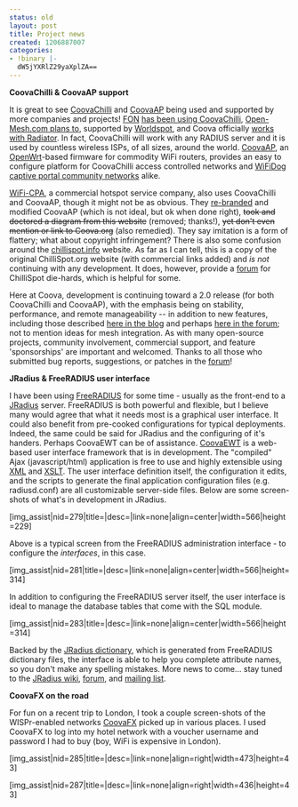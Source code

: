 ```yaml
---
status: old
layout: post
title: Project news
created: 1206887007
categories:
- !binary |-
  dW5jYXRlZ29yaXplZA==
---
```

<strong>CoovaChilli & CoovaAP support</strong>

It is great to see <a href="/CoovaChilli">CoovaChilli</a> and <a href="/CoovaAP">CoovaAP</a> being used and supported by more companies and projects! <a href="http://www.fon.com/en/">FON</a> <a href="http://fonblog.wordpress.com/2007/08/27/la-fonera-hack-it-if-you-can/">has been using CoovaChilli</a>, <a href="http://www.open-mesh.com/roadmap.php">Open-Mesh.com plans to</a>, supported by <a href="http://worldspot.net/wk/en/Doc#Coova">Worldspot</a>, and Coova officially <a href="http://www.open.com.au/radiator/features.html">works with Radiator</a>. In fact, CoovaChilli will work with any RADIUS server and it is used by countless wireless ISPs, of all sizes, around the world. <a href="/CoovaAP">CoovaAP</a>, an <a href="http://openwrt.org/">OpenWrt</a>-based firmware for commodity WiFi routers, provides an easy to configure platform for CoovaChilli access controlled networks and <a href="http://www.nycwireless.net/supernode/">WiFiDog captive portal community networks</a> alike.

<a href="http://www.wifi-cpa.com/services.php">WiFi-CPA</a>, a commercial hotspot service company, also uses CoovaChilli and CoovaAP, though it might not be as obvious. They <a href="http://wifi-cpa.com/ScreenShots/accesspoint_admin_gui3.png">re-branded</a> and modified CoovaAP (which is not ideal, but ok when done right), <strike>took and doctored a diagram from this website</strike> (removed; thanks!), <strike>yet don't even mention or link to Coova.org</strike> (also remedied). They say imitation is a form of flattery; what about copyright infringement? There is also some confusion around the <a href="http://chillispot.info/">chillispot.info</a> website. As far as I can tell, this is a copy of the original ChilliSpot.org website (with commercial links added) and <em>is not</em> continuing with any development. It does, however, provide a <a href="http://www.chillispot.info/chilliforum/index.php">forum</a> for ChilliSpot die-hards, which is helpful for some.

Here at Coova, development is continuing toward a 2.0 release (for both CoovaChilli and CoovaAP), with the emphasis being on stability, performance, and remote manageability -- in addition to new features, including those described <a href="/node/118">here in the blog</a> and perhaps <a href="/forum/">here in the forum</a>; not to mention ideas for mesh integration. As with many open-source projects, community involvement, commercial support, and feature 'sponsorships' are important and welcomed. Thanks to all those who submitted bug reports, suggestions, or patches in the <a href="/forum/">forum</a>!

<strong>JRadius & FreeRADIUS user interface</strong>

I have been using <a href="http://www.freeradius.org/">FreeRADIUS</a> for some time - usually as the front-end to a <a href="/JRadius">JRadius</a> server. FreeRADIUS is both powerful and flexible, but I believe many would agree that what it needs most is a graphical user interface. It could also benefit from pre-cooked configurations for typical deployments. Indeed, the same could be said for JRadius and the configuring of it's handers. Perhaps CoovaEWT can be of assistance. <a href="/CoovaEWT">CoovaEWT</a> is a web-based user interface framework that is in development. The "compiled" Ajax (javascript/html) application is free to use and highly extensible using <a href="http://en.wikipedia.org/wiki/XML">XML</a> and <a href="http://en.wikipedia.org/wiki/XSL_Transformations">XSLT</a>. The user interface definition itself, the configuration it edits, and the scripts to generate the final application configuration files (e.g. radiusd.conf) are all customizable server-side files. Below are some screen-shots of what's in development in JRadius.

[img_assist|nid=279|title=|desc=|link=none|align=center|width=566|height=229]

Above is a typical screen from the FreeRADIUS administration interface - to configure the <em>interfaces</em>, in this case.

[img_assist|nid=281|title=|desc=|link=none|align=center|width=566|height=314]

In addition to configuring the FreeRADIUS server itself, the user interface is ideal to manage the database tables that come with the SQL module.

[img_assist|nid=283|title=|desc=|link=none|align=center|width=566|height=314]

Backed by the <a href="http://www.coova.org/JRadius/Dictionary">JRadius dictionary</a>, which is generated from FreeRADIUS dictionary files, the interface is able to help you complete attribute names, so you don't make any spelling mistakes. More news to come... stay tuned to the <a href="http://www.coova.org/JRadius">JRadius wiki</a>, <a href="http://www.coova.org/forum/">forum</a>, and <a href="http://www.coova.org/MailingLists">mailing list</a>.

<strong>CoovaFX on the road</strong>

For fun on a recent trip to London, I took a couple screen-shots of the WISPr-enabled networks <a href="http://www.coova.org/CoovaFX">CoovaFX</a> picked up in various places. I used CoovaFX to log into my hotel network with a voucher username and password I had to buy (boy, WiFi is expensive in London).

[img_assist|nid=285|title=|desc=|link=none|align=right|width=473|height=43]

[img_assist|nid=287|title=|desc=|link=none|align=right|width=436|height=43]

<p style="clear: both"></p>
